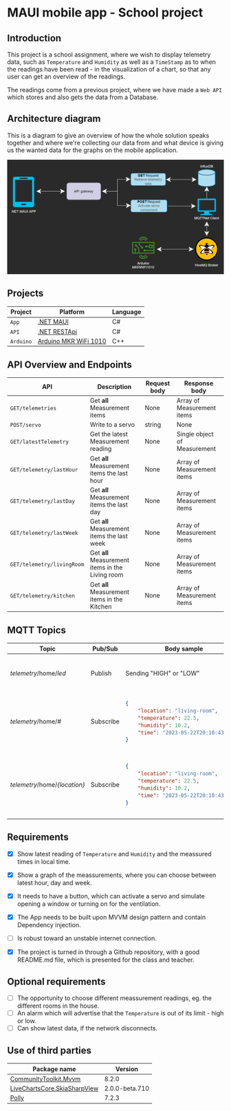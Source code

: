 # MAUI mobile app - School project

## Introduction
This project is a school assignment, where we wish to display telemetry data, such as `Temperature` and `Humidity` as well as a `TimeStamp` as to when the readings have been read - in the visualization of a chart, so that any user can get an overview of the readings.

The readings come from a previous project, where we have made a `Web API` which stores and also gets the data from a Database.

## Architecture diagram
This is a diagram to give an overview of how the whole solution speaks together and where we're collecting our data from and what device is giving us the wanted data for the graphs on the mobile application.

![](./Images/architecture-diagram.png)

## Projects
| Project   | Platform                                                                                                    | Language |
|-----------|-------------------------------------------------------------------------------------------------------------|----------|
| `App`     | [.NET MAUI](https://learn.microsoft.com/en-us/dotnet/maui/what-is-maui)                                     | C#       |
| `API`     | [.NET RESTApi](https://learn.microsoft.com/en-us/aspnet/core/fundamentals/minimal-apis?view=aspnetcore-7.0) | C#       |
| `Arduino` | [Arduino MKR WiFi 1010](https://store.arduino.cc/products/arduino-mkr-wifi-1010)                            | C++      |

## API Overview and Endpoints
| API                        | Description                                      | Request body | Response body                |
|----------------------------|--------------------------------------------------|--------------|------------------------------|
| `GET/telemetries`          | Get **all** Measurement items                    | None         | Array of Measurement items   |
| `POST/servo`               | Write to a servo                                 | string       | None                         |
| `GET/latestTelemetry`      | Get the latest Measurement reading               | None         | Single object of Measurement |
| `GET/telemetry/lastHour`   | Get **all** Measurement items the last hour      | None         | Array of Measurement items   |
| `GET/telemetry/lastDay`    | Get **all** Measurement items the last day       | None         | Array of Measurement items   |
| `GET/telemetry/lastWeek`   | Get **all** Measurement items the last week      | None         | Array of Measurement items   |
| `GET/telemetry/livingRoom` | Get **all** Measurement items in the Living room | None         | Array of Measurement items   |
| `GET/telemetry/kitchen`    | Get **all** Measurement items in the Kitchen     | None         | Array of Measurement items   |

## MQTT Topics
<table>
    <thead>
        <tr>
            <th>Topic</th>      
            <th>Pub/Sub</th>
            <th>Body sample</th>            
            <th>Description</th>
            <th>Client</th>
        </tr>
    </thead>
<tbody>
<tr>
<td>
    <i>telemetry</i>/home</i>/<i>led</i>
</td>
<td>
    Publish
</td>
<td>
    Sending "HIGH" or "LOW"
<td>
    Tell a device to turn a LED <b>ON</b> or <b>OFF</b> by using a switch on our .NET MAUI application. 
</td>
<td>
    <b>TelemetryAppClient</b>    
</tr>
<tr>
<td>
    <i>telemetry</i>/home</i>/<i>#</i>
</td>
<td>
    Subscribe 
</td>
<td>

```json
{
    "location": "living-room",
    "temperature": 22.5,
    "humidity": 10.2,
    "time": "2023-05-22T20:10:43.511Z"
}
```
<td>
    Receive a jSon object reading sensor values from the <b>MKRWiFi1010_Client</b>.    
</td>
<td>   
   <b>TelemetryAppClient</b>
</tr>
<tr>
<td>
    <i>telemetry</i>/home</i>/<i>{location}</i>
</td>
<td>
    Subscribe 
</td>
<td>

```json
{
    "location": "living-room",
    "temperature": 22.5,
    "humidity": 10.2,
    "time": "2023-05-22T20:10:43.511Z"
}
```
<td>    
    Publishing sensor values, being serialized into a jSon object so that we can receive it in our <b>TelemetryAppClient</b> and use that data to display in our .NET MAUI application.
</td>
<td>
    <b>MKRWiFi1010_Client</b>   
</tr>
</tbody>
</table>

## Requirements
 - [x] Show latest reading of `Temperature` and `Humidity` and the meassured times in local time.
 - [x] Show a graph of the meassurements, where you can choose between latest hour, day and week.
 - [x] It needs to have a button, which can activate a servo and simulate opening a window or turning on for the ventilation.
 - [x] The App needs to be built upon MVVM design pattern and contain Dependency injection.
 - [ ] Is robust toward an unstable internet connection.
 - [x] The project is turned in through a Github repository, with a good README.md file, which is presented for the class and teacher.


## Optional requirements
 - [ ] The opportunity to choose different meassurement readings, eg. the different rooms in the house.
 - [ ] An alarm which will advertise that the `Temperature` is out of its limit - high or low.
 - [ ] Can show latest data, if the network disconnects.

## Use of third parties
| Package name                                                                             | Version        |
|------------------------------------------------------------------------------------------|----------------|
| [CommunityToolkit.Mvvm](https://learn.microsoft.com/en-us/dotnet/communitytoolkit/mvvm/) | 8.2.0          |
| [LiveChartsCore.SkiaSharpView](https://lvcharts.com/docs/maui/2.0.0-beta.710/gallery)    | 2.0.0-beta.710 |
| [Polly](https://github.com/App-vNext/Polly)                                              | 7.2.3          |

